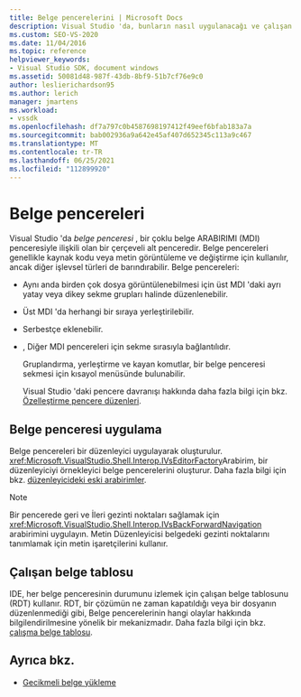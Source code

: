 ```yaml
---
title: Belge pencerelerini | Microsoft Docs
description: Visual Studio 'da, bunların nasıl uygulanacağı ve çalışan belge tablosunun (RDT) durumlarını nasıl izlediği dahil olmak üzere belge pencereleri hakkında bilgi edinin.
ms.custom: SEO-VS-2020
ms.date: 11/04/2016
ms.topic: reference
helpviewer_keywords:
- Visual Studio SDK, document windows
ms.assetid: 50081d48-987f-43db-8bf9-51b7cf76e9c0
author: leslierichardson95
ms.author: lerich
manager: jmartens
ms.workload:
- vssdk
ms.openlocfilehash: df7a797c0b4587698197412f49eef6bfab183a7a
ms.sourcegitcommit: bab002936a9a642e45af407d652345c113a9c467
ms.translationtype: MT
ms.contentlocale: tr-TR
ms.lasthandoff: 06/25/2021
ms.locfileid: "112899920"
---
```

# <a name="document-windows"></a>Belge pencereleri
Visual Studio 'da *belge penceresi* , bir çoklu belge ARABIRIMI (MDI) penceresiyle ilişkili olan bir çerçeveli alt penceredir. Belge pencereleri genellikle kaynak kodu veya metin görüntüleme ve değiştirme için kullanılır, ancak diğer işlevsel türleri de barındırabilir. Belge pencereleri:

- Aynı anda birden çok dosya görüntülenebilmesi için üst MDI 'daki ayrı yatay veya dikey sekme grupları halinde düzenlenebilir.

- Üst MDI 'da herhangi bir sıraya yerleştirilebilir.

- Serbestçe eklenebilir.

- , Diğer MDI pencereleri için sekme sırasıyla bağlantılıdır.

  Gruplandırma, yerleştirme ve kayan komutlar, bir belge penceresi sekmesi için kısayol menüsünde bulunabilir.

  Visual Studio 'daki pencere davranışı hakkında daha fazla bilgi için bkz. [Özelleştirme pencere düzenleri](../../ide/customizing-window-layouts-in-visual-studio.md).

## <a name="document-window-implementation"></a>Belge penceresi uygulama
 Belge pencereleri bir düzenleyici uygulayarak oluşturulur. <xref:Microsoft.VisualStudio.Shell.Interop.IVsEditorFactory>Arabirim, bir düzenleyiciyi örnekleyici belge pencerelerini oluşturur. Daha fazla bilgi için bkz. [düzenleyicideki eski arabirimler](/previous-versions/visualstudio/visual-studio-2015/extensibility/legacy-interfaces-in-the-editor?preserve-view=true&view=vs-2015).

> [!NOTE]
> Bir pencerede geri ve İleri gezinti noktaları sağlamak için <xref:Microsoft.VisualStudio.Shell.Interop.IVsBackForwardNavigation> arabirimini uygulayın. Metin Düzenleyicisi belgedeki gezinti noktalarını tanımlamak için metin işaretçilerini kullanır.

## <a name="the-running-document-table"></a>Çalışan belge tablosu
 IDE, her belge penceresinin durumunu izlemek için çalışan belge tablosunu (RDT) kullanır. RDT, bir çözümün ne zaman kapatıldığı veya bir dosyanın düzenlenmediği gibi, Belge pencerelerinin hangi olaylar hakkında bilgilendirilmesine yönelik bir mekanizmadır. Daha fazla bilgi için bkz. [çalışma belge tablosu](../../extensibility/internals/running-document-table.md).

## <a name="see-also"></a>Ayrıca bkz.
- [Gecikmeli belge yükleme](../../extensibility/internals/delayed-document-loading.md)
